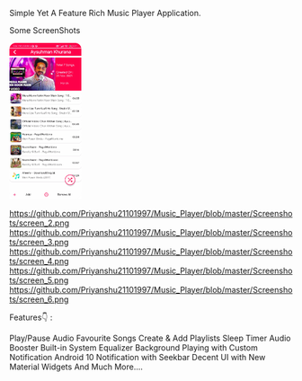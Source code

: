 Simple Yet A Feature Rich Music Player Application.

Some ScreenShots

<img src="https://github.com/Priyanshu21101997/Music_Player/blob/master/Screenshots/screen1.png" width="128"/>

https://github.com/Priyanshu21101997/Music_Player/blob/master/Screenshots/screen_2.png
https://github.com/Priyanshu21101997/Music_Player/blob/master/Screenshots/screen_3.png
https://github.com/Priyanshu21101997/Music_Player/blob/master/Screenshots/screen_4.png
https://github.com/Priyanshu21101997/Music_Player/blob/master/Screenshots/screen_5.png
https://github.com/Priyanshu21101997/Music_Player/blob/master/Screenshots/screen_6.png

Features👇 :

Play/Pause Audio
Favourite Songs
Create & Add Playlists
Sleep Timer
Audio Booster
Built-in System Equalizer
Background Playing with Custom Notification
Android 10 Notification with Seekbar
Decent UI with New Material Widgets
And Much More....
